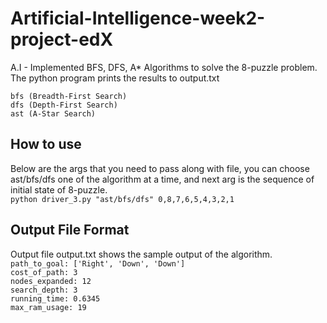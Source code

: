 # Artificial-Intelligence-week2-project-edX

A.I - Implemented BFS, DFS, A* Algorithms to solve the 8-puzzle problem. The python program prints the results to output.txt

`bfs (Breadth-First Search)`   
 `dfs (Depth-First Search) `  
 `ast (A-Star Search)`    
 
## How to use   
Below are the args that you need to pass along with file, you can choose ast/bfs/dfs one of the algorithm at a time, and next arg is the sequence of initial state of 8-puzzle.        
`python driver_3.py "ast/bfs/dfs" 0,8,7,6,5,4,3,2,1`      
 
## Output File Format   
Output file output.txt shows the sample output of the algorithm.         
`path_to_goal: ['Right', 'Down', 'Down']`      
`cost_of_path: 3   `    
`nodes_expanded: 12   `    
`search_depth: 3   `   
`running_time: 0.6345   `     
`max_ram_usage: 19`        
